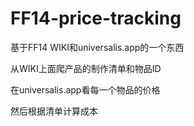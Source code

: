 # FF14-price-tracking


基于FF14 WIKI和universalis.app的一个东西


从WIKI上面爬产品的制作清单和物品ID


在universalis.app看每一个物品的价格


然后根据清单计算成本

